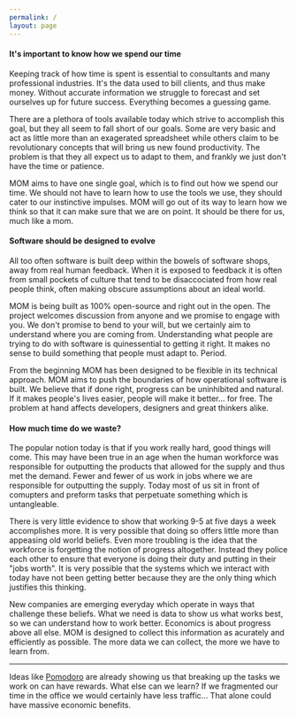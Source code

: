```yaml
---
permalink: /
layout: page
---
```


#### It's important to know how we spend our time

Keeping track of how time is spent is essential to consultants and many
professional industries. It's the data used to bill clients, and thus make
money. Without accurate information we struggle to forecast and set ourselves
up for future success. Everything becomes a guessing game.

There are a plethora of tools available today which strive to accomplish this
goal, but they all seem to fall short of our goals. Some are very basic and act
as little more than an exagerated spreadsheet while others claim to be
revolutionary concepts that will bring us new found productivity. The problem is
that they all expect us to adapt to them, and frankly we just don't have the
time or patience.

MOM aims to have one single goal, which is to find out how we spend our time.
We should not have to learn how to use the tools we use, they should cater to
our instinctive impulses. MOM will go out of its way to learn how we think so
that it can make sure that we are on point. It should be there for us, much
like a mom.

#### Software should be designed to evolve

All too often software is built deep within the bowels of software shops, away
from real human feedback. When it is exposed to feedback it is often from small
pockets of culture that tend to be disaccociated from how real people think,
often making obscure assumptions about an ideal world.

MOM is being built as 100% open-source and right out in the open. The project
welcomes discussion from anyone and we promise to engage with you. We don't
promise to bend to your will, but we certainly aim to understand where you are
coming from. Understanding what people are trying to do with software is
quinessential to getting it right. It makes no sense to build something that
people must adapt to. Period.

From the beginning MOM has been designed to be flexible in its technical
approach. MOM aims to push the boundaries of how operational software is built.
We believe that if done right, progress can be uninhibited and natural. If it
makes people's lives easier, people will make it better... for free. The
problem at hand affects developers, designers and great thinkers alike.

#### How much time do we waste?

The popular notion today is that if you work really hard, good things will
come. This may have been true in an age when the human workforce was responsible
for outputting the products that allowed for the supply and thus met the demand.
Fewer and fewer of us work in jobs where we are responsible for outputting
the supply. Today most of us sit in front of comupters and preform tasks
that perpetuate something which is untangleable.

There is very little evidence to show that working 9-5 at five days a week
accomplishes more. It is very possible that doing so offers little more than
appeasing old world beliefs. Even more troubling is the idea that the workforce
is forgetting the notion of progress altogether. Instead they police each other
to ensure that everyone is doing their duty and putting in their "jobs worth".
It is very possible that the systems which we interact with today have not been
getting better because they are the only thing which justifies this thinking.

New companies are emerging everyday which operate in ways that challenge these
beliefs. What we need is data to show us what works best, so we can understand
how to work better. Economics is about progress above all else. MOM is designed
to collect this information as acurately and efficiently as possible. The more
data we can collect, the more we have to learn from.

---------------------------------------

Ideas like [Pomodoro](http://pomodorotechnique.com/) are already showing us
that breaking up the tasks we work on can have rewards. What else can we
learn? If we fragmented our time in the office we would certainly have less
traffic... That alone could have massive economic benefits.
